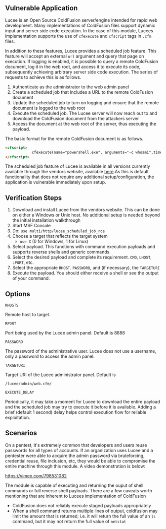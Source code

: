 ## Vulnerable Application
Lucee is an Open Source ColdFusion server/engine intended for rapid web development. Many implementations of
ColdFusion files support dynamic input and server side code execution.
In the case of this module, Lucees implementation supports the use of `cfexecute` and `cfscript` tags in `.cfm` files.

In addition to these features, Lucee provides a scheduled job feature. This feature will accept an
external `url` argument and query that page on execution. If logging is enabled, it is possible to
query a remote ColdFusion document, log it in the web root, and access it to execute its code,
subsequently achieving arbitrary server side code execution. The series of requests to achieve this is as follows.

1. Authenticate as the administrator to the web admin panel
2. Create a scheduled job that includes a URL to the remote ColdFusion document
3. Update the scheduled job to turn on logging and ensure that the remote document is logged to the web root
4. Execute the scheduled job. The Lucee server will now reach out to and download the ColdFusion document from the attackers server
5. Access the document at the web root of the server, thus executing the payload.

The basic format for the remote ColdFusion document is as follows.
```html
<cfscript>
            cfexecute(name="powershell.exe", arguments="-c whoami",timeout=5);
</cfscript>
```

The scheduled job feature of Lucee is available in all versions currently available through the vendors website,
available [here](https://download.lucee.org/ "here").As this is default functionality that does not require
any additional setup/configuration, the application is vulnerable immediately upon setup.

## Verification Steps

1. Download and install Lucee from the vendors website. This can be done on either a Windows or Unix host.
   No additional setup is needed beyond the initial installation walkthrough
2. Start MSF Console
3. Do: `use multi/http/lucee_scheduled_job_rce`
4. Choose a target that reflects the target system
	- `use X` (0 for Windows, 1 for Linux)
5. Select payload. This functions with command execution payloads and supports reverse shells and generic commands.
6. Select the desired payload and complete its requirement. `CMD`, `LHOST`, `LPORT`, etc.
7. Select the appropriate `RHOST`. `PASSWORD`, and (if necessary), the `TARGETURI`
8. Execute the payload. You should either receive a shell or see the output of your command.

## Options

`RHOSTS`

Remote host to target.

`RPORT`

Port being used by the Lucee admin panel. Default is 8888

`PASSWORD`

The password of the administrative user. Lucee does not use a username, only a password to access the admin panel.

`TARGETURI`

Target URI of the Lucee administrator panel. Default is

`/lucee/admin/web.cfm/`


`EXECUTE_DELAY`

Periodically, it may take a moment for Lucee to download the entire payload and the scheduled job may try to
execute it before it is available. Adding a brief (default 1 second) delay helps control execution flow for reliable exploitation.

## Scenarios
On a pentest, it's extremely common that developers and users reuse passwords for all types of accounts. If an
organization uses Lucee and a pentester were able to acquire the admin password via bruteforcing,
credential reuse, file inclusion, etc, they would be able to compromise the entire machine through
this module. A video demonstration is below:

https://vimeo.com/798531082

The module is capable of executing and returning the ouput of shell commands or full reverse shell payloads.
There are a few caveats worth mentioning that are inherent to Lucees implementation of ColdFusion
 - ColdFusion does not reliably execute staged payloads appropriately
 - When a shell command returns multiple lines of output, coldfusion may limit the amount that is returned; i.e. it
   will return the full value of an `ls` command, but it may not return the full value of `netstat`
